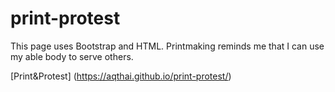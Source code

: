 # print-protest

This page uses Bootstrap and HTML.  Printmaking reminds me that I can use my able body to serve others.

[Print&Protest] (https://aqthai.github.io/print-protest/)
